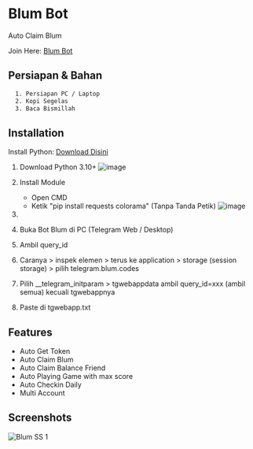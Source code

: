 # Blum Bot
Auto Claim Blum

Join Here: [Blum Bot](https://t.me/BlumCryptoBot/app?startapp=ref_1tUHerAIZL)

## Persiapan & Bahan
```bash
  1. Persiapan PC / Laptop
  2. Kopi Segelas
  3. Baca Bismillah
```

## Installation

Install Python: [Download Disini](https://www.python.org/downloads/)


  1. Download Python 3.10+
    ![image](https://github.com/itsmeferry/Blum_Crypto_v1/assets/46418209/2c6b600d-be31-490c-b7fc-f20750f6d03b)
  2. Install Module
     - Open CMD
     - Ketik "pip install requests colorama" (Tanpa Tanda Petik)
     ![image](https://github.com/itsmeferry/Blum_Crypto_v1/assets/46418209/246b407c-7110-47aa-a507-924623dee9e5)

  3. 
  4. Buka Bot Blum di PC (Telegram Web / Desktop)
  5. Ambil query_id
  6. Caranya > inspek elemen > terus ke application > storage (session storage) > pilih telegram.blum.codes
  7. Pilih __telegram_initparam > tgwebappdata ambil query_id=xxx (ambil semua) kecuali tgwebappnya
  5. Paste di tgwebapp.txt


## Features

- Auto Get Token
- Auto Claim Blum
- Auto Claim Balance Friend
- Auto Playing Game with max score
- Auto Checkin Daily
- Multi Account

## Screenshots
![Blum SS 1](https://github.com/itsmeferry/Blum_Crypto_v1/assets/46418209/4ff1b17c-7da2-4be7-9149-baf0bc51a9a2)



